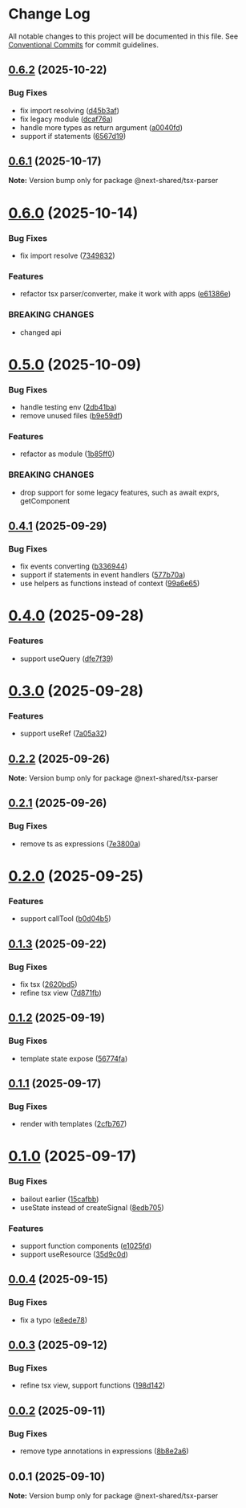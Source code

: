 # Change Log

All notable changes to this project will be documented in this file.
See [Conventional Commits](https://conventionalcommits.org) for commit guidelines.

## [0.6.2](https://github.com/easyops-cn/next-advanced-bricks/compare/@next-shared/tsx-parser@0.6.1...@next-shared/tsx-parser@0.6.2) (2025-10-22)


### Bug Fixes

* fix import resolving ([d45b3af](https://github.com/easyops-cn/next-advanced-bricks/commit/d45b3af08247864b908858678379b76097372ac9))
* fix legacy module ([dcaf76a](https://github.com/easyops-cn/next-advanced-bricks/commit/dcaf76a02c13a7fa1e80e4655bce82d80c0fd888))
* handle more types as return argument ([a0040fd](https://github.com/easyops-cn/next-advanced-bricks/commit/a0040fd87c92ee52f70e8536469e11cca1d7c134))
* support if statements ([6567d19](https://github.com/easyops-cn/next-advanced-bricks/commit/6567d1986b529b83019dbbf6a1790f594dd9e50c))





## [0.6.1](https://github.com/easyops-cn/next-advanced-bricks/compare/@next-shared/tsx-parser@0.6.0...@next-shared/tsx-parser@0.6.1) (2025-10-17)

**Note:** Version bump only for package @next-shared/tsx-parser





# [0.6.0](https://github.com/easyops-cn/next-advanced-bricks/compare/@next-shared/tsx-parser@0.5.0...@next-shared/tsx-parser@0.6.0) (2025-10-14)


### Bug Fixes

* fix import resolve ([7349832](https://github.com/easyops-cn/next-advanced-bricks/commit/734983221ee79f15e240d71b0f3d7acb326f1a6c))


### Features

* refactor tsx parser/converter, make it work with apps ([e61386e](https://github.com/easyops-cn/next-advanced-bricks/commit/e61386e9c4b4d9e282dcf7a417e5086bf08f1b1e))


### BREAKING CHANGES

* changed api





# [0.5.0](https://github.com/easyops-cn/next-advanced-bricks/compare/@next-shared/tsx-parser@0.4.1...@next-shared/tsx-parser@0.5.0) (2025-10-09)


### Bug Fixes

* handle testing env ([2db41ba](https://github.com/easyops-cn/next-advanced-bricks/commit/2db41ba24569703d4ba830fce2c8456aa7d3106b))
* remove unused files ([b9e59df](https://github.com/easyops-cn/next-advanced-bricks/commit/b9e59df65a020196c7b0acf21095da0de91ed4bd))


### Features

* refactor as module ([1b85ff0](https://github.com/easyops-cn/next-advanced-bricks/commit/1b85ff085f998ad36df72df680bb829c05af2814))


### BREAKING CHANGES

* drop support for some legacy features, such as await exprs, getComponent





## [0.4.1](https://github.com/easyops-cn/next-advanced-bricks/compare/@next-shared/tsx-parser@0.4.0...@next-shared/tsx-parser@0.4.1) (2025-09-29)


### Bug Fixes

* fix events converting ([b336944](https://github.com/easyops-cn/next-advanced-bricks/commit/b33694429631af872bb37f0cd538de0bd17f41a6))
* support if statements in event handlers ([577b70a](https://github.com/easyops-cn/next-advanced-bricks/commit/577b70ac66d32d432b2e3ef562d031cfee7f675f))
* use helpers as functions instead of context ([99a6e65](https://github.com/easyops-cn/next-advanced-bricks/commit/99a6e65baf3d33a2871da0d5a939389d49778c57))





# [0.4.0](https://github.com/easyops-cn/next-advanced-bricks/compare/@next-shared/tsx-parser@0.3.0...@next-shared/tsx-parser@0.4.0) (2025-09-28)


### Features

* support useQuery ([dfe7f39](https://github.com/easyops-cn/next-advanced-bricks/commit/dfe7f39613513e61b98383842170c3e4295ca9cc))





# [0.3.0](https://github.com/easyops-cn/next-advanced-bricks/compare/@next-shared/tsx-parser@0.2.2...@next-shared/tsx-parser@0.3.0) (2025-09-28)


### Features

* support useRef ([7a05a32](https://github.com/easyops-cn/next-advanced-bricks/commit/7a05a323e7b03b56a08a1f22e84eccd13527a3c8))





## [0.2.2](https://github.com/easyops-cn/next-advanced-bricks/compare/@next-shared/tsx-parser@0.2.1...@next-shared/tsx-parser@0.2.2) (2025-09-26)

**Note:** Version bump only for package @next-shared/tsx-parser





## [0.2.1](https://github.com/easyops-cn/next-advanced-bricks/compare/@next-shared/tsx-parser@0.2.0...@next-shared/tsx-parser@0.2.1) (2025-09-26)


### Bug Fixes

* remove ts as expressions ([7e3800a](https://github.com/easyops-cn/next-advanced-bricks/commit/7e3800a99baa2d98845bf566d6d18dc6802be64c))





# [0.2.0](https://github.com/easyops-cn/next-advanced-bricks/compare/@next-shared/tsx-parser@0.1.3...@next-shared/tsx-parser@0.2.0) (2025-09-25)


### Features

* support callTool ([b0d04b5](https://github.com/easyops-cn/next-advanced-bricks/commit/b0d04b561c6028551aaf1b3e937785b8912bbeb0))





## [0.1.3](https://github.com/easyops-cn/next-advanced-bricks/compare/@next-shared/tsx-parser@0.1.2...@next-shared/tsx-parser@0.1.3) (2025-09-22)


### Bug Fixes

* fix tsx ([2620bd5](https://github.com/easyops-cn/next-advanced-bricks/commit/2620bd56585abdfeb2e3072d121ee6beda02ff2b))
* refine tsx view ([7d871fb](https://github.com/easyops-cn/next-advanced-bricks/commit/7d871fba8b04e0f776f1579650ea2fdf30ae9644))





## [0.1.2](https://github.com/easyops-cn/next-advanced-bricks/compare/@next-shared/tsx-parser@0.1.1...@next-shared/tsx-parser@0.1.2) (2025-09-19)


### Bug Fixes

* template state expose ([56774fa](https://github.com/easyops-cn/next-advanced-bricks/commit/56774fa8fc83bde3ed1e35fb5da78e7b0f2cbcf4))





## [0.1.1](https://github.com/easyops-cn/next-advanced-bricks/compare/@next-shared/tsx-parser@0.1.0...@next-shared/tsx-parser@0.1.1) (2025-09-17)


### Bug Fixes

* render with templates ([2cfb767](https://github.com/easyops-cn/next-advanced-bricks/commit/2cfb767ca337df3b61f107c2bf562572903bae09))





# [0.1.0](https://github.com/easyops-cn/next-advanced-bricks/compare/@next-shared/tsx-parser@0.0.4...@next-shared/tsx-parser@0.1.0) (2025-09-17)


### Bug Fixes

* bailout earlier ([15cafbb](https://github.com/easyops-cn/next-advanced-bricks/commit/15cafbb8494aa13d3a7e56c542ac8747b4bd6a78))
* useState instead of createSignal ([8edb705](https://github.com/easyops-cn/next-advanced-bricks/commit/8edb7059d061ea66c527c7dba6d780e5bd7973a2))


### Features

* support function components ([e1025fd](https://github.com/easyops-cn/next-advanced-bricks/commit/e1025fd714c8c9b0d9e54a2c430e184ab9dff283))
* support useResource ([35d9c0d](https://github.com/easyops-cn/next-advanced-bricks/commit/35d9c0dc998667be5ed27e85a4789a39e292f9a4))





## [0.0.4](https://github.com/easyops-cn/next-advanced-bricks/compare/@next-shared/tsx-parser@0.0.3...@next-shared/tsx-parser@0.0.4) (2025-09-15)


### Bug Fixes

* fix a typo ([e8ede78](https://github.com/easyops-cn/next-advanced-bricks/commit/e8ede789005b3d0f47700f0b16056eed4e9a3b64))





## [0.0.3](https://github.com/easyops-cn/next-advanced-bricks/compare/@next-shared/tsx-parser@0.0.2...@next-shared/tsx-parser@0.0.3) (2025-09-12)


### Bug Fixes

* refine tsx view, support functions ([198d142](https://github.com/easyops-cn/next-advanced-bricks/commit/198d14281d282e5717745b74ad8b66b333ba1616))





## [0.0.2](https://github.com/easyops-cn/next-advanced-bricks/compare/@next-shared/tsx-parser@0.0.1...@next-shared/tsx-parser@0.0.2) (2025-09-11)


### Bug Fixes

* remove type annotations in expressions ([8b8e2a6](https://github.com/easyops-cn/next-advanced-bricks/commit/8b8e2a654b0944f18c4df9576a32680712bfa163))





## 0.0.1 (2025-09-10)

**Note:** Version bump only for package @next-shared/tsx-parser
